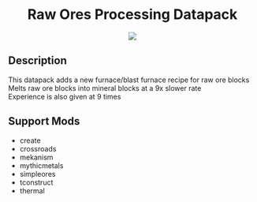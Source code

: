 <center>

# Raw Ores Processing Datapack
![][img]

</center>

## Description

This datapack adds a new furnace/blast furnace recipe for raw ore blocks  
Melts raw ore blocks into mineral blocks at a 9x slower rate  
Experience is also given at 9 times  

## Support Mods

- create
- crossroads
- mekanism
- mythicmetals
- simpleores
- tconstruct
- thermal

[img]: ./img/icon/icon%20400x400.png